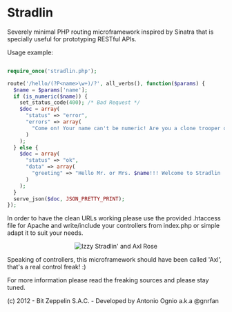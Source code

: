 Stradlin
========

Severely minimal PHP routing microframework inspired by Sinatra that is specially useful for prototyping RESTful APIs.

Usage example:

```php

require_once('stradlin.php');

route('/hello/(?P<name>\w+)/?', all_verbs(), function($params) {
  $name = $params['name'];
  if (is_numeric($name)) {
    set_status_code(400); /* Bad Request */
    $doc = array(
      "status" => "error",
      "errors" => array(
        "Come on! Your name can't be numeric! Are you a clone trooper or what?"
      )
    );
  } else {
    $doc = array(
      "status" => "ok",
      "data" => array(
        "greeting" => "Hello Mr. or Mrs. $name!!! Welcome to Stradlin :)"
      )
    );
  }
  serve_json($doc, JSON_PRETTY_PRINT);
});
```

In order to have the clean URLs working please use the provided .htaccess file for Apache and write/include your controllers from index.php or simple adapt it to suit your needs.

<p align="center">
  <img src="http://i.imgur.com/NwfI5.jpg" alt="Izzy Stradlin' and Axl Rose" />
</p>

Speaking of controllers, this microframework should have been called 'Axl', that's a real control freak! :)

For more information please read the freaking sources and please stay tuned.

(c) 2012 - Bit Zeppelin S.A.C. - Developed by Antonio Ognio a.k.a @gnrfan
